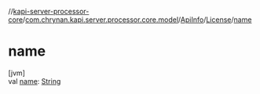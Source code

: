 //[kapi-server-processor-core](../../../../index.md)/[com.chrynan.kapi.server.processor.core.model](../../index.md)/[ApiInfo](../index.md)/[License](index.md)/[name](name.md)

# name

[jvm]\
val [name](name.md): [String](https://kotlinlang.org/api/latest/jvm/stdlib/kotlin/-string/index.html)
